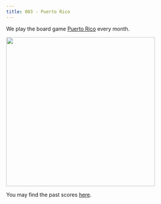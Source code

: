 ```yaml
---
title: 003 - Puerto Rico
---
```


We play the board game [Puerto Rico][1] every month. 

<a href="/images/pr_intro.jpg">
<img src="/images/pr_intro.jpg" width="400"/>
</a>


You may find the past scores [here](/news/pr.html). 
	
[1]: https://en.wikipedia.org/wiki/Puerto_Rico_%28board_game%29
